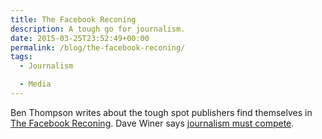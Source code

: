```yaml
---
title: The Facebook Reconing
description: A tough go for journalism.
date: 2015-03-25T23:52:49+00:00
permalink: /blog/the-facebook-reconing/
tags:
  - Journalism

  - Media
---
```


Ben Thompson writes about the tough spot publishers find themselves in [The Facebook Reconing](http://stratechery.com/2015/facebook-reckoning/). Dave Winer says [journalism must compete](http://scripting.com/2015/03/25/journalismMustCompete.html).
